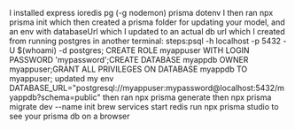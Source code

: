 I installed express ioredis pg (-g nodemon) prisma dotenv 
I then ran npx prisma init which then created a prisma folder for updating your model, and an env with databaseUrl which I updated to an actual db url which I created from running postgres in another terminal: steps:psql -h localhost -p 5432 -U $(whoami) -d postgres; CREATE ROLE myappuser WITH LOGIN PASSWORD 'mypassword';CREATE DATABASE myappdb OWNER myappuser;GRANT ALL PRIVILEGES ON DATABASE myappdb TO myappuser;
updated my env DATABASE_URL="postgresql://myappuser:mypassword@localhost:5432/myappdb?schema=public"
then ran npx prisma generate
then npx prisma migrate dev --name init
brew services start redis 
run  npx prisma studio to see your prisma db on a browser